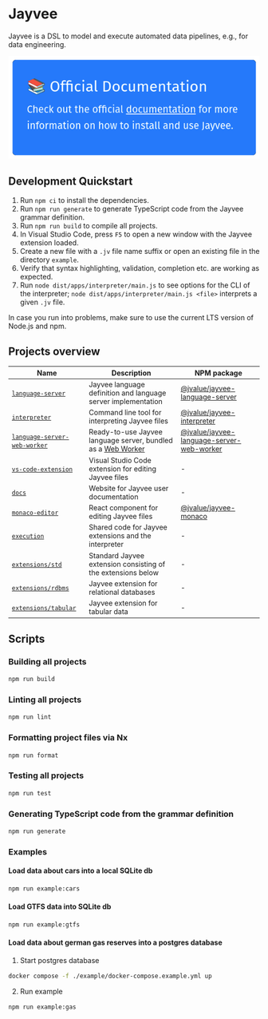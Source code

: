 <!--
SPDX-FileCopyrightText: 2023 Friedrich-Alexander-Universitat Erlangen-Nurnberg

SPDX-License-Identifier: AGPL-3.0-only
-->

# Jayvee

Jayvee is a DSL to model and execute automated data pipelines, e.g., for data engineering. 

[![Official Docs](assets/docs-banner.png)](https://jvalue.github.io/jayvee)



## Development Quickstart

1. Run `npm ci` to install the dependencies.
2. Run `npm run generate` to generate TypeScript code from the Jayvee grammar definition.
3. Run `npm run build` to compile all projects.
4. In Visual Studio Code, press `F5` to open a new window with the Jayvee extension loaded.
5. Create a new file with a `.jv` file name suffix or open an existing file in the directory `example`.
6. Verify that syntax highlighting, validation, completion etc. are working as expected.
7. Run `node dist/apps/interpreter/main.js` to see options for the CLI of the interpreter; `node dist/apps/interpreter/main.js <file>` interprets a given `.jv` file.

In case you run into problems, make sure to use the current LTS version of Node.js and npm.


## Projects overview

| Name                                                              | Description                                                                                                                      | NPM package                                |
|-------------------------------------------------------------------|----------------------------------------------------------------------------------------------------------------------------------| ------------------------------------------ |
| [`language-server`](./libs/language-server)                       | Jayvee language definition and language server implementation                                                                    | [@jvalue/jayvee-language-server](https://www.npmjs.com/package/@jvalue/jayvee-language-server) |
| [`interpreter`](./apps/interpreter)                               | Command line tool for interpreting Jayvee files                                                                                  | [@jvalue/jayvee-interpreter](https://www.npmjs.com/package/@jvalue/jayvee-interpreter) |
| [`language-server-web-worker`](./apps/language-server-web-worker) | Ready-to-use Jayvee language server, bundled as a [Web Worker](https://developer.mozilla.org/en-US/docs/Web/API/Web_Workers_API) | [@jvalue/jayvee-language-server-web-worker](https://www.npmjs.com/package/@jvalue/jayvee-language-server-web-worker) |
| [`vs-code-extension`](./apps/vs-code-extension)                   | Visual Studio Code extension for editing Jayvee files                                                                            | - |
| [`docs`](./apps/docs)                                             | Website for Jayvee user documentation                                                                                            | - |
| [`monaco-editor`](./libs/monaco-editor)                           | React component for editing Jayvee files                                                                                         | [@jvalue/jayvee-monaco](https://www.npmjs.com/package/@jvalue/jayvee-monaco) |
| [`execution`](./libs/execution)                                   | Shared code for Jayvee extensions and the interpreter                                                                            | - |
| [`extensions/std`](./libs/extensions/std)                         | Standard Jayvee extension consisting of the extensions below                                                                     | - |
| [`extensions/rdbms`](./libs/extensions/rdbms)                     | Jayvee extension for relational databases                                                                                        | - |
| [`extensions/tabular`](./libs/extensions/tabular)                 | Jayvee extension for tabular data                                                                                                | - |



## Scripts

### Building all projects

```bash
npm run build
```

### Linting all projects

```bash
npm run lint
```

### Formatting project files via Nx

```bash
npm run format
```

### Testing all projects

```bash
npm run test
```

### Generating TypeScript code from the grammar definition

```bash
npm run generate
```

### Examples

#### Load data about cars into a local SQLite db

```bash
npm run example:cars
```

#### Load GTFS data into SQLite db

```bash
npm run example:gtfs
```

#### Load data about german gas reserves into a postgres database

1. Start postgres database

```bash
docker compose -f ./example/docker-compose.example.yml up
```

2. Run example

```bash
npm run example:gas
```
